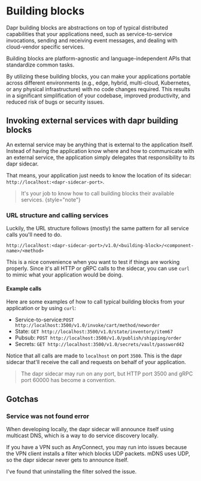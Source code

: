 # Building blocks

Dapr building blocks are abstractions on top of typical distributed capabilities that your applications need, such as service-to-service
invocations, sending and receiving event messages, and dealing with cloud-vendor specific services.

Building blocks are platform-agnostic and language-independent APIs that standardize common tasks.

By utilizing these building blocks, you can make your applications portable across different environments (e.g., edge, hybrid,
multi-cloud, Kubernetes, or any physical infrastructure) with no code changes required. This results in a significant simplification of your
codebase, improved productivity, and reduced risk of bugs or security issues.

## Invoking external services with dapr building blocks

An external service may be anything that is external to the application itself. Instead of having the application know where and how to
communicate with an external service, the application simply delegates that responsibility to its dapr sidecar.

That means, your application just needs to know the location of its sidecar: `http://localhost:<dapr-sidecar-port>`.

> It's your job to know how to call building blocks their available services.
> {style="note"}

### URL structure and calling services

Luckily, the URL structure follows (mostly) the same pattern for all service calls you'll need to do.

`http://localhost:<dapr-sidecar-port>/v1.0/<building-block>/<component-name>/<method>`

This is a nice convenience when you want to test if things are working properly. Since it's all HTTP or gRPC calls to the sidecar, you can
use `curl` to mimic what your application would be doing.

#### Example calls
Here are some examples of how to call typical building blocks from your application or by using `curl`:
- Service-to-service:`POST http://localhost:3500/v1.0/invoke/cart/method/neworder`
- State: `GET http://localhost:3500/v1.0/state/inventory/item67`
- Pubsub: `POST http://localhost:3500/v1.0/publish/shipping/order`
- Secrets: `GET http://localhost:3500/v1.0/secrets/vault/password42`

Notice that all calls are made to `localhost` on port `3500`. This is the dapr sidecar that'll receive the call and requests on behalf 
of your application.

> The dapr sidecar may run on any port, but HTTP port 3500 and gRPC port 60000 has become a convention.

## Gotchas

### Service was not found error

When developing locally, the dapr sidecar will announce itself using multicast DNS, which is a way to do service discovery locally.

If you have a VPN such as AnyConnect, you may run into issues because the VPN client installs a filter which blocks UDP packets. mDNS uses
UDP, so the dapr sidecar never gets to announce itself.

I've found that uninstalling the filter solved the issue.
